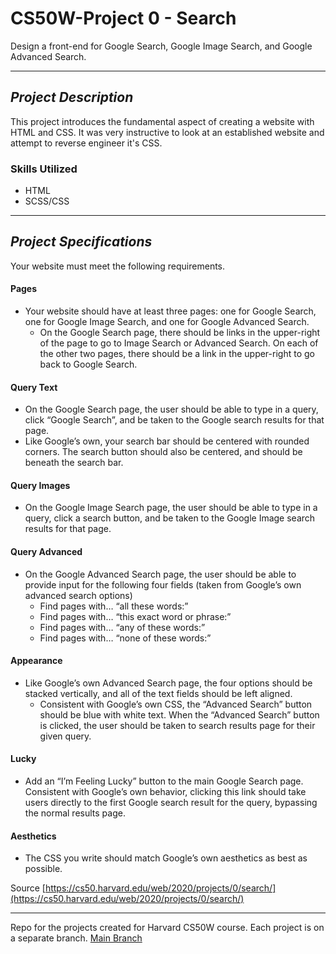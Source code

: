 # CS50W-Project 0 - Search
Design a front-end for Google Search, Google Image Search, and Google Advanced Search.

---

## _Project Description_
This project introduces the fundamental aspect of creating a website with HTML and CSS. It was very instructive to look at an established website and attempt to reverse engineer it's CSS. 

### Skills Utilized
- HTML
- SCSS/CSS

---

## _Project Specifications_

Your website must meet the following requirements.

#### Pages
- Your website should have at least three pages: one for Google Search, one for Google Image Search, and one for Google Advanced Search.
  - On the Google Search page, there should be links in the upper-right of the page to go to Image Search or Advanced Search. On each of the other two pages, there should be a link in the upper-right to go back to Google Search.
#### Query Text
-  On the Google Search page, the user should be able to type in a query, click “Google Search”, and be taken to the Google search results for that page.
  - Like Google’s own, your search bar should be centered with rounded corners. The search button should also be centered, and should be beneath the search bar.
#### Query Images
- On the Google Image Search page, the user should be able to type in a query, click a search button, and be taken to the Google Image search results for that page.
#### Query Advanced
- On the Google Advanced Search page, the user should be able to provide input for the following four fields (taken from Google’s own advanced search options)
  - Find pages with… “all these words:”
  - Find pages with… “this exact word or phrase:”
  - Find pages with… “any of these words:”
  - Find pages with… “none of these words:”
#### Appearance
- Like Google’s own Advanced Search page, the four options should be stacked vertically, and all of the text fields should be left aligned.
  - Consistent with Google’s own CSS, the “Advanced Search” button should be blue with white text. When the “Advanced Search” button is clicked, the user should be taken to search results page for their given query.
#### Lucky
- Add an “I’m Feeling Lucky” button to the main Google Search page. Consistent with Google’s own behavior, clicking this link should take users directly to the first Google search result for the query, bypassing the normal results page.
#### Aesthetics 
- The CSS you write should match Google’s own aesthetics as best as possible.

Source [https://cs50.harvard.edu/web/2020/projects/0/search/](https://cs50.harvard.edu/web/2020/projects/0/search/)

---

Repo for the projects created for Harvard CS50W course. Each project is on a separate branch. [Main Branch](https://github.com/kevinbeirne1/CS50W-Projects) 

